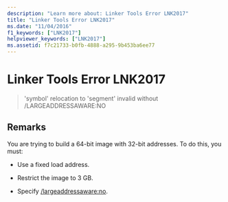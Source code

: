 ```yaml
---
description: "Learn more about: Linker Tools Error LNK2017"
title: "Linker Tools Error LNK2017"
ms.date: "11/04/2016"
f1_keywords: ["LNK2017"]
helpviewer_keywords: ["LNK2017"]
ms.assetid: f7c21733-b0fb-4888-a295-9b453ba6ee77
---
```

# Linker Tools Error LNK2017

> 'symbol' relocation to 'segment' invalid without /LARGEADDRESSAWARE:NO

## Remarks

You are trying to build a 64-bit image with 32-bit addresses. To do this, you must:

- Use a fixed load address.

- Restrict the image to 3 GB.

- Specify [/largeaddressaware:no](../../build/reference/largeaddressaware-handle-large-addresses.md).
